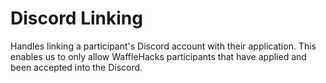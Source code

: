 # Discord Linking

Handles linking a participant's Discord account with their application.
This enables us to only allow WaffleHacks participants that have applied and been accepted into the Discord.

